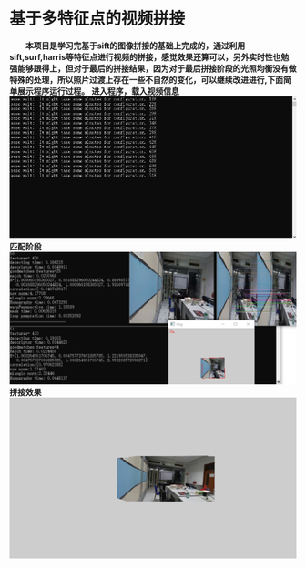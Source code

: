 # 基于多特征点的视频拼接
&emsp;&emsp;**本项目是学习完基于sift的图像拼接的基础上完成的，通过利用sift,surf,harris等特征点进行视频的拼接，感觉效果还算可以，另外实时性也勉强能够跟得上，但对于最后的拼接结果，因为对于最后拼接阶段的光照均衡没有做特殊的处理，所以照片过渡上存在一些不自然的变化，可以继续改进进行,下面简单展示程序运行过程。**
**进入程序，载入视频信息**
![进入界面](video_pin/images/1.PNG)
**匹配阶段**
![匹配阶段](video_pin/images/2.PNG)
**拼接效果**
![拼接效果](video_pin/images/3.jpg)



